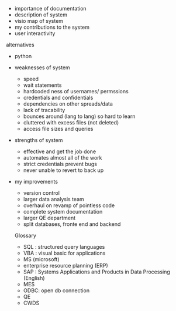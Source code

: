 - importance of documentation
- description of system
- visio map of system
- my contributions to the system
- user interactivity 

alternatives
- python



- weaknesses of system
  - speed
  - wait statements
  - hardcoded ness of usernames/ permssions
  - credentials and confidentials
  - dependencies on other spreads/data
  - lack of tracability
  - bounces around (lang to lang) so hard to learn
  - cluttered with excess files (not deleted)
  - access file sizes and queries
- strengths of system
  - effective and get the job done
  - automates almost all of the work
  - strict credentials prevent bugs
  - never unable to revert to back up
- my improvements
  - version control
  - larger data analysis team
  - overhaul on revamp of pointless code
  - complete system documentation
  - larger QE department
  - split databases, fronte end and backend
  
  
  Glossary
   - SQL : structured query languages
   - VBA : visual basic for applications
   - MS (microsoft)
   - enterprise resource planning (ERP)
   - SAP : Systems Applications and Products in Data Processing (English) 
   - MES
   - ODBC: open db connection
   - QE
   - CWDS
